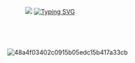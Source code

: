 ⠀⠀⠀⠀![](https://komarev.com/ghpvc/?username=autopsycutie&color=cbbda3)
[![Typing SVG](https://readme-typing-svg.demolab.com?font=Source+Code+Pro&pause=171b26&color=111111&center=true&width=900&lines=%231+jeff+the+killer+fan)](https://git.io/typing-svg)


⠀⠀⠀⠀⠀⠀⠀⠀⠀⠀⠀⠀⠀⠀⠀⠀⠀⠀⠀⠀⠀⠀⠀⠀⠀⠀⠀⠀⠀


⠀⠀⠀⠀⠀⠀⠀⠀⠀⠀⠀⠀⠀⠀⠀⠀⠀⠀⠀⠀⠀⠀⠀⠀⠀⠀⠀⠀⠀⠀⠀⠀⠀⠀⠀

![48a4f03402c0915b05edc15b417a33cb](https://github.com/user-attachments/assets/a45a5dd9-e194-47d2-beb5-c0cab3f23223)
